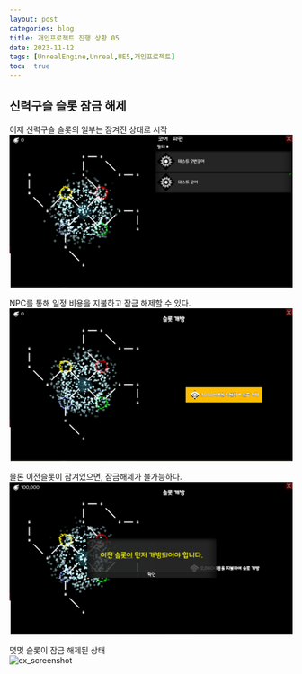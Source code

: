 ```yaml
---
layout: post
categories: blog
title: 개인프로젝트 진행 상황 05
date: 2023-11-12
tags: [UnrealEngine,Unreal,UE5,개인프로젝트]
toc:  true
---
```


## 신력구슬 슬롯 잠금 해제

이제 신력구슬 슬롯의 일부는 잠겨진 상태로 시작   
![ex_screenshot](/assets/images/unreal/myProject/23.11.12/Locked.png)


NPC를 통해 일정 비용을 지불하고 잠금 해제할 수 있다.   
![ex_screenshot](/assets/images/unreal/myProject/23.11.12/UnlockMenu.png)


물론 이전슬롯이 잠겨있으면, 잠금해제가 불가능하다.   
![ex_screenshot](/assets/images/unreal/myProject/23.11.12/UnlockError.png)


몇몇 슬롯이 잠금 해제된 상태   
![ex_screenshot](/assets/images/unreal/myProject/23.11.12/Unlock.png)
